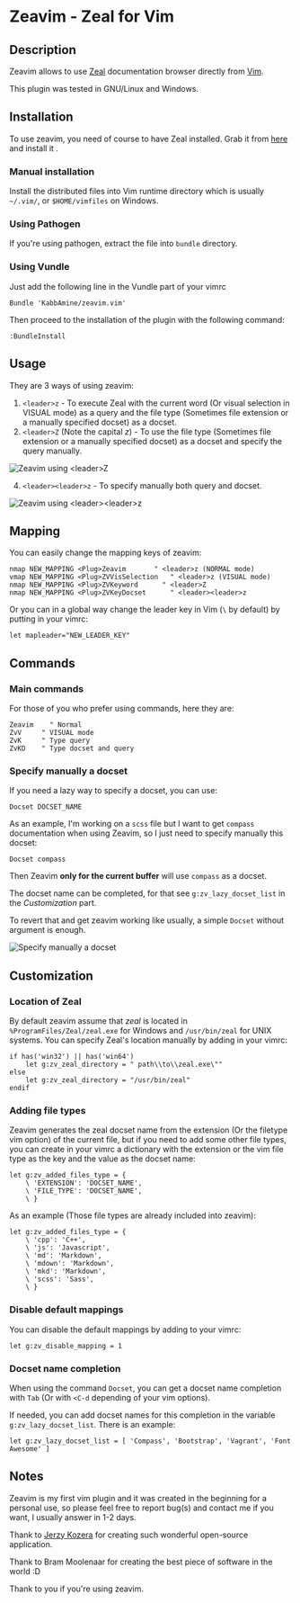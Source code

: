 Zeavim - Zeal for Vim
=====================

Description
-------------

Zeavim allows to use [Zeal](http://zealdocs.org) documentation browser directly from [Vim](http://vim.org).

This plugin was tested in GNU/Linux and Windows.

Installation
-------------

To use zeavim, you need of course to have Zeal installed. Grab it from [here](http://zealdocs.org/download.html) and install it .

### Manual installation

Install the distributed files into Vim runtime directory which is usually `~/.vim/`, or `$HOME/vimfiles` on Windows.

### Using Pathogen
If you're using pathogen, extract the file into `bundle` directory.

### Using Vundle
Just add the following line in the Vundle part of your vimrc

    Bundle 'KabbAmine/zeavim.vim'

Then proceed to the installation of the plugin with the following command:

    :BundleInstall


Usage
-----

They are 3 ways of using zeavim:

1.  `<leader>z` - To execute Zeal with the current word (Or visual selection in VISUAL mode) as a query and the file type (Sometimes file extension or a manually specified docset) as a docset.
3.  `<leader>Z` (Note the capital *z*) - To use the file type (Sometimes file extension or a manually specified docset) as a docset and specify the query manually.

  ![Zeavim using &lt;leader&gt;Z](.img/leaderZ.gif)

4.  `<leader><leader>z` - To specify manually both query and docset.

  ![Zeavim using &lt;leader&gt;&lt;leader&gt;z](.img/leaderLeaderZ.gif)


Mapping
-------

You can easily change the mapping keys of zeavim:

    nmap NEW_MAPPING <Plug>Zeavim       " <leader>z (NORMAL mode)
    vmap NEW_MAPPING <Plug>ZVVisSelection   " <leader>z (VISUAL mode)
    nmap NEW_MAPPING <Plug>ZVKeyword      " <leader>Z
    nmap NEW_MAPPING <Plug>ZVKeyDocset      " <leader><leader>z

Or you can in a global way change the leader key in Vim (`\` by default) by putting in your vimrc:

    let mapleader="NEW_LEADER_KEY"

Commands
-------

### Main commands

For those of you who prefer using commands, here they are:

    Zeavim    " Normal
    ZvV     " VISUAL mode
    ZvK     " Type query
    ZvKD    " Type docset and query

### Specify manually a docset

If you need a lazy way to specify a docset, you can use:

    Docset DOCSET_NAME

As an example, I'm working on a `scss` file but I want to get `compass` documentation when using Zeavim, so I just need to specify manually this docset:

    Docset compass

Then Zeavim **only for the current buffer** will use `compass` as a docset.

The docset name can be completed, for that see `g:zv_lazy_docset_list` in the *Customization* part.

To revert that and get zeavim working like usually, a simple `Docset` without argument is enough.

![Specify manually a docset](.img/docsetCmd.gif)

Customization
-------------

### Location of Zeal

By default zeavim assume that *zeal* is located in `%ProgramFiles/Zeal/zeal.exe` for Windows and `/usr/bin/zeal` for UNIX systems.
You can specify Zeal's location manually by adding in your vimrc:

    if has('win32') || has('win64')
        let g:zv_zeal_directory = " path\\to\\zeal.exe\""
    else
        let g:zv_zeal_directory = "/usr/bin/zeal"
    endif

### Adding file types

Zeavim generates the zeal docset name from the extension (Or the filetype vim option) of the current file, but if you need to add some other file types, you can create in your vimrc a dictionary with the extension or the vim file type as the key and the value as the docset name:

    let g:zv_added_files_type = {
        \ 'EXTENSION': 'DOCSET_NAME',
        \ 'FILE_TYPE': 'DOCSET_NAME',
        \ }

As an example (Those file types are already included into zeavim):

    let g:zv_added_files_type = {
        \ 'cpp': 'C++',
        \ 'js': 'Javascript',
        \ 'md': 'Markdown',
        \ 'mdown': 'Markdown',
        \ 'mkd': 'Markdown',
        \ 'scss': 'Sass',
        \ }

### Disable default mappings

You can disable the default mappings by adding to your vimrc:

    let g:zv_disable_mapping = 1

### Docset name completion

When using the command `Docset`, you can get a docset name completion with `Tab` (Or with `<C-d` depending of your vim options).

If needed, you can add docset names for this completion in the variable `g:zv_lazy_docset_list`.
There is an example:

    let g:zv_lazy_docset_list = [ 'Compass', 'Bootstrap', 'Vagrant', 'Font Awesome' ]

Notes
-----

Zeavim is my first vim plugin and it was created in the beginning for a personal use, so please feel free to report bug(s) and contact me if you want, I usually answer in 1-2 days.

Thank to [Jerzy Kozera](https://github.com/jkozera) for creating such wonderful open-source application.

Thank to Bram Moolenaar for creating the best piece of software in the world :D

Thank to you if you're using zeavim.
